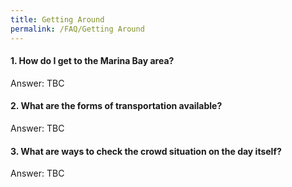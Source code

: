 ```yaml
---
title: Getting Around
permalink: /FAQ/Getting Around
---
```


#### 1. How do I get to the Marina Bay area? 

Answer: TBC

#### 2. What are the forms of transportation available? 

Answer: TBC

#### 3. What are ways to check the crowd situation on the day itself? 

Answer: TBC
